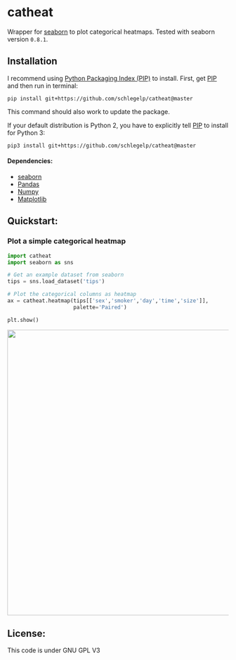 catheat
=======
Wrapper for [seaborn](http://seaborn.pydata.org) to plot categorical heatmaps. Tested with seaborn version `0.8.1`.

## Installation
I recommend using [Python Packaging Index (PIP)](https://pypi.python.org/pypi) to install.
First, get [PIP](https://pip.pypa.io/en/stable/installing/) and then run in terminal:

`pip install git+https://github.com/schlegelp/catheat@master`

This command should also work to update the package.

If your default distribution is Python 2, you have to explicitly tell [PIP](https://pip.pypa.io/en/stable/installing/) to install for Python 3:

`pip3 install git+https://github.com/schlegelp/catheat@master`

#### Dependencies:
- [seaborn](http://seaborn.pydata.org)
- [Pandas](http://pandas.pydata.org/)
- [Numpy](http://www.scipy.org)
- [Matplotlib](http://www.matplotlib.org)

## Quickstart:

### Plot a simple categorical heatmap
```python
import catheat
import seaborn as sns

# Get an example dataset from seaborn
tips = sns.load_dataset('tips')

# Plot the categorical columns as heatmap
ax = catheat.heatmap(tips[['sex','smoker','day','time','size']],
                     palette='Paired')

plt.show()

```

<img src="https://user-images.githubusercontent.com/7161148/34643797-af6b040a-f322-11e7-98ad-db562cfa9951.png" width="650">

## License:
This code is under GNU GPL V3
